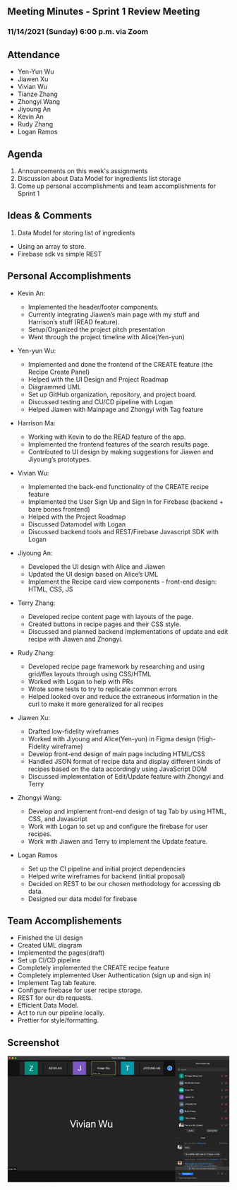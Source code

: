 ## Meeting Minutes - Sprint 1 Review Meeting

### 11/14/2021 (Sunday) 6:00 p.m. via Zoom

## Attendance

- Yen-Yun Wu
- Jiawen Xu
- Vivian Wu
- Tianze Zhang
- Zhongyi Wang
- Jiyoung An
- Kevin An
- Rudy Zhang
- Logan Ramos

## Agenda

1. Announcements on this week's assignments
2. Discussion about Data Model for ingredients list storage
3. Come up personal accomplishments and team accomplishments for Sprint 1

## Ideas & Comments

1. Data Model for storing list of ingredients

- Using an array to store.
- Firebase sdk vs simple REST

## Personal Accomplishments

- Kevin An:

  - Implemented the header/footer components.
  - Currently integrating Jiawen’s main page with my stuff and Harrison’s stuff (READ feature).
  - Setup/Organized the project pitch presentation
  - Went through the project timeline with Alice(Yen-yun)

- Yen-yun Wu:

  - Implemented and done the frontend of the CREATE feature (the Recipe Create Panel)
  - Helped with the UI Design and Project Roadmap
  - Diagrammed UML
  - Set up GitHub organization, repository, and project board.
  - Discussed testing and CU/CD pipeline with Logan
  - Helped Jiawen with Mainpage and Zhongyi with Tag feature

- Harrison Ma:

  - Working with Kevin to do the READ feature of the app.
  - Implemented the frontend features of the search results page.
  - Contributed to UI design by making suggestions for Jiawen and Jiyoung’s prototypes.

- Vivian Wu:

  - Implemented the back-end functionality of the CREATE recipe feature
  - Implemented the User Sign Up and Sign In for Firebase (backend + bare bones frontend)
  - Helped with the Project Roadmap
  - Discussed Datamodel with Logan
  - Discussed backend tools and REST/Firebase Javascript SDK with Logan

- Jiyoung An:

  - Developed the UI design with Alice and Jiawen
  - Updated the UI design based on Alice’s UML
  - Implement the Recipe card view components - front-end design: HTML, CSS, JS

- Terry Zhang:

  - Developed recipe content page with layouts of the page.
  - Created buttons in recipe pages and their CSS style.
  - Discussed and planned backend implementations of update and edit recipe with Jiawen and Zhongyi.

- Rudy Zhang:

  - Developed recipe page framework by researching and using grid/flex layouts through using CSS/HTML
  - Worked with Logan to help with PRs
  - Wrote some tests to try to replicate common errors
  - Helped looked over and reduce the extraneous information in the curl to make it more generalized for all recipes

- Jiawen Xu:

  - Drafted low-fidelity wireframes
  - Worked with Jiyoung and Alice(Yen-yun) in Figma design (High-Fidelity wireframe)
  - Develop front-end design of main page including HTML/CSS
  - Handled JSON format of recipe data and display different kinds of recipes based on the data accordingly using JavaScript DOM
  - Discussed implementation of Edit/Update feature with Zhongyi and Terry

- Zhongyi Wang:

  - Develop and implement front-end design of tag Tab by using HTML, CSS, and Javascript
  - Work with Logan to set up and configure the firebase for user recipes.
  - Work with Jiawen and Terry to implement the Update feature.

- Logan Ramos
  - Set up the CI pipeline and initial project dependencies
  - Helped write wireframes for backend (initial proposal)
  - Decided on REST to be our chosen methodology for accessing db data.
  - Designed our data model for firebase

## Team Accomplishements

- Finished the UI design
- Created UML diagram
- Implemented the pages(draft)
- Set up CI/CD pipeline
- Completely implemented the CREATE recipe feature
- Completely implemented User Authentication (sign up and sign in)
- Implement Tag tab feature.
- Configure firebase for user recipe storage.
- REST for our db requests.
- Efficient Data Model.
- Act to run our pipeline locally.
- Prettier for style/formatting.

## Screenshot

![The screenshot for Sprint 1 Review Meeting](/admin/meetings/sprint-1-review.png)
